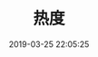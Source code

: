 ---
title: 热度
date: 2019-03-25 22:05:25
description: Ctrl + F5刷新
layout: top
limit: 20
comments: false
---
